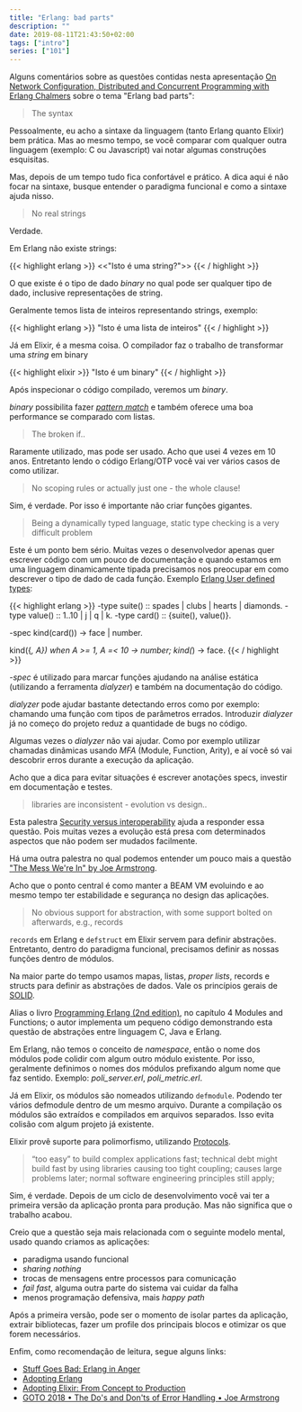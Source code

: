 ```yaml
---
title: "Erlang: bad parts"
description: ""
date: 2019-08-11T21:43:50+02:00
tags: ["intro"]
series: ["101"]
---
```


Alguns comentários sobre as questões contidas nesta apresentação [On Network Configuration, Distributed and Concurrent Programming with Erlang Chalmers](http://www.cse.chalmers.se/edu/year/2015/course/TDA383_LP3/assets/gl/Cons_2016-02-15.pdf) sobre o tema "Erlang bad parts":


> The syntax

Pessoalmente, eu acho a sintaxe da linguagem (tanto Erlang quanto Elixir) bem prática. Mas ao mesmo tempo, se você comparar com qualquer outra linguagem (exemplo: C ou Javascript) vai notar algumas construções esquisitas.

Mas, depois de um tempo tudo fica confortável e prático. A dica aqui é não focar na sintaxe, busque entender o paradigma funcional e como a sintaxe ajuda nisso.

> No real strings

Verdade.

Em Erlang não existe strings:

{{< highlight erlang >}}
<<"Isto é uma string?">>
{{< / highlight >}}

O que existe é o tipo de dado _binary_ no qual pode ser qualquer tipo de dado, inclusive representações de string.

Geralmente temos lista de inteiros representando strings, exemplo:

{{< highlight erlang >}}
"Isto é uma lista de inteiros"
{{< / highlight >}}

Já em Elixir, é a mesma coisa. O compilador faz o trabalho de transformar uma _string_ em binary

{{< highlight elixir >}}
"Isto é um binary"
{{< / highlight >}}

Após inspecionar o código compilado, veremos um _binary_.

_binary_ possibilita fazer [_pattern match_](http://erlang.org/doc/programming_examples/bit_syntax.html) e também oferece uma boa performance se comparado com listas.

> The broken if..

Raramente utilizado, mas pode ser usado. Acho que usei 4 vezes em 10 anos. Entretanto lendo o código Erlang/OTP você vai ver vários casos de como utilizar.

> No scoping rules or actually just one - the whole clause! 

Sim, é verdade. Por isso é importante não criar funções gigantes.

> Being a dynamically typed language, static type checking is a very difficult problem

Este é um ponto bem sério. Muitas vezes o desenvolvedor apenas quer escrever código com um pouco de documentação e quando estamos em uma linguagem dinamicamente tipada precisamos nos preocupar em como descrever o tipo de dado de cada função. Exemplo [Erlang User defined types](https://medium.com/@gwelr/erlang-user-defined-types-8c4f0e041bcd):

{{< highlight erlang >}}
-type suite() :: spades | clubs | hearts | diamonds.
-type value() :: 1..10 | j | q | k.
-type card() :: {suite(), value()}.

-spec kind(card()) -> face | number.

kind({_, A}) when A >= 1, A =< 10 -> number;
kind(_) -> face.
{{< / highlight >}}

_-spec_ é utilizado para marcar funções ajudando na análise estática (utilizando a ferramenta 
_dialyzer_) e também na documentação do código.

_dialyzer_ pode ajudar bastante detectando erros como por exemplo: chamando uma função com tipos de parâmetros errados. Introduzir _dialyzer_ já no começo do projeto reduz a quantidade de bugs no código.

Algumas vezes o _dialyzer_ não vai ajudar. Como por exemplo utilizar chamadas dinâmicas usando _MFA_ (Module, Function, Arity), e aí você só vai descobrir erros durante a execução da aplicação.

Acho que a dica para evitar situações é escrever anotações specs, investir em documentação e testes.

> libraries are inconsistent - evolution vs design.. 

Esta palestra [Security versus interoperability](https://codesync.global/media/security-versus-interoperability/) ajuda a responder essa questão. Pois muitas vezes a evolução está presa com determinados aspectos que não podem ser mudados facilmente.

Há uma outra palestra no qual podemos entender um pouco mais a questão ["The Mess We're In" by Joe Armstrong](https://www.youtube.com/watch?v=lKXe3HUG2l4).

Acho que o ponto central é como manter a BEAM VM evoluindo e ao mesmo tempo ter estabilidade e segurança no design das aplicações.

> No obvious support for abstraction, with some support bolted on afterwards, e.g., records 

`records` em Erlang e `defstruct` em Elixir servem para definir abstrações. Entretanto, dentro do paradigma funcional, precisamos definir as nossas funções dentro de módulos. 

Na maior parte do tempo usamos mapas, listas, _proper lists_, records e structs para definir as abstrações de dados. Vale os princípios gerais de [SOLID](https://en.wikipedia.org/wiki/SOLID).

Alias o livro [Programming Erlang (2nd edition)](https://pragprog.com/book/jaerlang2/programming-erlang), no capítulo 4 Modules and Functions; o autor implementa um pequeno código demonstrando esta questão de abstrações entre linguagem C, Java e Erlang.

Em Erlang, não temos o conceito de _namespace_, então o nome dos módulos pode colidir com algum outro módulo existente. Por isso, geralmente definimos o nomes dos módulos prefixando algum nome que faz sentido. Exemplo: _poli\_server.erl_, _poli\_metric.erl_.

Já em Elixir, os módulos são nomeados utilizando `defmodule`. Podendo ter vários defmodule dentro de um mesmo arquivo. Durante a compilação os módulos são extraídos e compilados em arquivos separados. Isso evita colisão com algum projeto já existente.

Elixir provê suporte para polimorfismo, utilizando [Protocols](https://elixir-lang.org/getting-started/protocols.html).

> “too easy” to build complex applications fast; 
> technical debt might build fast by using libraries causing too tight coupling;
> causes large problems later;
> normal software engineering principles still apply;

Sim, é verdade. Depois de um ciclo de desenvolvimento você vai ter a primeira versão da aplicação pronta para produção. Mas não significa que o trabalho acabou.

Creio que a questão seja mais relacionada com o seguinte modelo mental, usado quando criamos as aplicações:

* paradigma usando funcional
* _sharing nothing_ 
* trocas de mensagens entre processos para comunicação
* _fail fast_, alguma outra parte do sistema vai cuidar da falha
* menos programação defensiva, mais _happy path_

Após a primeira versão, pode ser o momento de isolar partes da aplicação, extrair bibliotecas, fazer um profile dos principais blocos e otimizar os que forem necessários.


Enfim, como recomendação de leitura, segue alguns links:

* [Stuff Goes Bad: Erlang in Anger](https://www.erlang-in-anger.com/)
* [Adopting Erlang](https://adoptingerlang.org/)
* [Adopting Elixir: From Concept to Production](https://pragprog.com/book/tvmelixir/adopting-elixir)
* [GOTO 2018 • The Do's and Don'ts of Error Handling • Joe Armstrong](https://www.youtube.com/watch?v=TTM_b7EJg5E)
